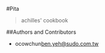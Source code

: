 #Pita
>achilles' cookbook

##Authors and Contributors
* ocowchun[ben.yeh@sudo.com.tw](ben.yeh@sudo.com.tw)

